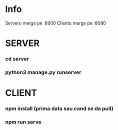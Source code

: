 # Info

Serveru merge pe :8000
Clientu merge pe :8080

# SERVER

### cd server
### python3 manage.py runserver

# CLIENT

### npm install (prima data sau cand se da pull)

### npm run serve
